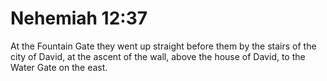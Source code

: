 # Nehemiah 12:37

At the Fountain Gate they went up straight before them by the stairs of the city of David, at the ascent of the wall, above the house of David, to the Water Gate on the east.
